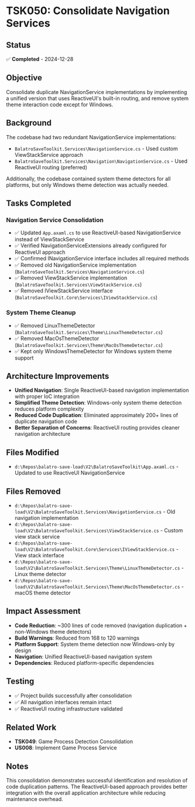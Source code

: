 # TSK050: Consolidate Navigation Services

## Status
✅ **Completed** - 2024-12-28

## Objective
Consolidate duplicate NavigationService implementations by implementing a unified version that uses ReactiveUI's built-in routing, and remove system theme interaction code except for Windows.

## Background
The codebase had two redundant NavigationService implementations:
- `BalatroSaveToolkit.Services\NavigationService.cs` - Used custom ViewStackService approach
- `BalatroSaveToolkit.Services\Navigation\NavigationService.cs` - Used ReactiveUI routing (preferred)

Additionally, the codebase contained system theme detectors for all platforms, but only Windows theme detection was actually needed.

## Tasks Completed

### Navigation Service Consolidation
- ✅ Updated `App.axaml.cs` to use ReactiveUI-based NavigationService instead of ViewStackService
- ✅ Verified NavigationServiceExtensions already configured for ReactiveUI approach
- ✅ Confirmed INavigationService interface includes all required methods
- ✅ Removed old NavigationService implementation (`BalatroSaveToolkit.Services\NavigationService.cs`)
- ✅ Removed ViewStackService implementation (`BalatroSaveToolkit.Services\ViewStackService.cs`)
- ✅ Removed IViewStackService interface (`BalatroSaveToolkit.Core\Services\IViewStackService.cs`)

### System Theme Cleanup
- ✅ Removed LinuxThemeDetector (`BalatroSaveToolkit.Services\Theme\LinuxThemeDetector.cs`)
- ✅ Removed MacOsThemeDetector (`BalatroSaveToolkit.Services\Theme\MacOsThemeDetector.cs`)
- ✅ Kept only WindowsThemeDetector for Windows system theme support

## Architecture Improvements
- **Unified Navigation**: Single ReactiveUI-based navigation implementation with proper IoC integration
- **Simplified Theme Detection**: Windows-only system theme detection reduces platform complexity
- **Reduced Code Duplication**: Eliminated approximately 200+ lines of duplicate navigation code
- **Better Separation of Concerns**: ReactiveUI routing provides cleaner navigation architecture

## Files Modified
- `d:\Repos\balatro-save-load\V2\BalatroSaveToolkit\App.axaml.cs` - Updated to use ReactiveUI NavigationService

## Files Removed
- `d:\Repos\balatro-save-load\V2\BalatroSaveToolkit.Services\NavigationService.cs` - Old navigation implementation
- `d:\Repos\balatro-save-load\V2\BalatroSaveToolkit.Services\ViewStackService.cs` - Custom view stack service
- `d:\Repos\balatro-save-load\V2\BalatroSaveToolkit.Core\Services\IViewStackService.cs` - View stack interface
- `d:\Repos\balatro-save-load\V2\BalatroSaveToolkit.Services\Theme\LinuxThemeDetector.cs` - Linux theme detector
- `d:\Repos\balatro-save-load\V2\BalatroSaveToolkit.Services\Theme\MacOsThemeDetector.cs` - macOS theme detector

## Impact Assessment
- **Code Reduction**: ~300 lines of code removed (navigation duplication + non-Windows theme detectors)
- **Build Warnings**: Reduced from 168 to 120 warnings
- **Platform Support**: System theme detection now Windows-only by design
- **Navigation**: Unified ReactiveUI-based navigation system
- **Dependencies**: Reduced platform-specific dependencies

## Testing
- ✅ Project builds successfully after consolidation
- ✅ All navigation interfaces remain intact
- ✅ ReactiveUI routing infrastructure validated

## Related Work
- **TSK049**: Game Process Detection Consolidation
- **US008**: Implement Game Process Service

## Notes
This consolidation demonstrates successful identification and resolution of code duplication patterns. The ReactiveUI-based approach provides better integration with the overall application architecture while reducing maintenance overhead.
